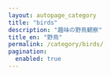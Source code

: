 ```yaml
---
layout: autopage_category
title: "birds"
description: "趣味の野鳥観察"
title_en: "野鳥"
permalink: /category/birds/
pagination:
  enabled: true
---
```

